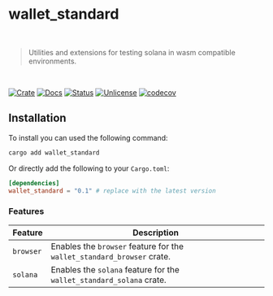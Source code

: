 # wallet_standard

<br />

> Utilities and extensions for testing solana in wasm compatible environments.

<br />

[![Crate][crate-image]][crate-link] [![Docs][docs-image]][docs-link] [![Status][ci-status-image]][ci-status-link] [![Unlicense][unlicense-image]][unlicense-link] [![codecov][codecov-image]][codecov-link]

## Installation

To install you can used the following command:

```bash
cargo add wallet_standard
```

Or directly add the following to your `Cargo.toml`:

```toml
[dependencies]
wallet_standard = "0.1" # replace with the latest version
```

### Features

| Feature   | Description                                                            |
| --------- | ---------------------------------------------------------------------- |
| `browser` | Enables the `browser` feature for the `wallet_standard_browser` crate. |
| `solana`  | Enables the `solana` feature for the `wallet_standard_solana` crate.   |

[crate-image]: https://img.shields.io/crates/v/wallet_standard.svg
[crate-link]: https://crates.io/crates/wallet_standard
[docs-image]: https://docs.rs/wallet_standard/badge.svg
[docs-link]: https://docs.rs/wallet_standard/
[ci-status-image]: https://github.com/ifiokjr/wasm_solana/workflows/ci/badge.svg
[ci-status-link]: https://github.com/ifiokjr/wasm_solana/actions?query=workflow:ci
[unlicense-image]: https://img.shields.io/badge/license-Unlicence-blue.svg
[unlicense-link]: https://opensource.org/license/unlicense
[codecov-image]: https://codecov.io/github/ifiokjr/wasm_solana/graph/badge.svg?token=87K799Q78I
[codecov-link]: https://codecov.io/github/ifiokjr/wasm_solana
